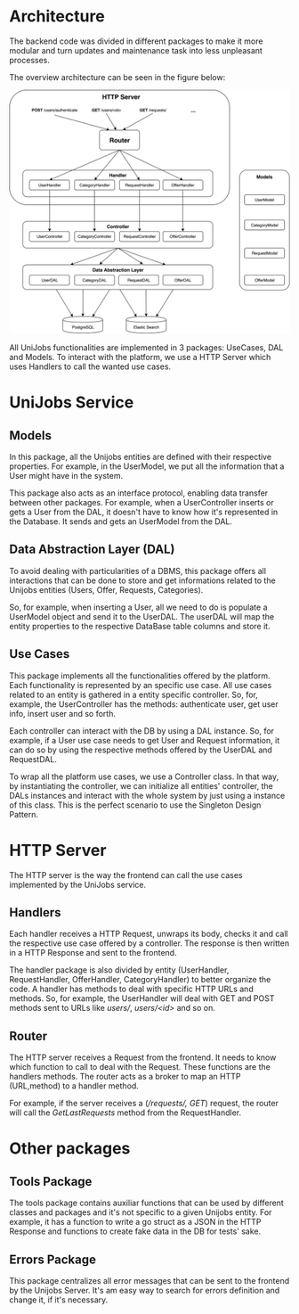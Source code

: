 # Architecture

The backend code was divided in different packages to make it more modular and turn updates and maintenance task into less unpleasant processes. 

The overview architecture can be seen in the figure below:

![Backend Architecture](images/backend_architecture.png)

All UniJobs functionalities are implemented in 3 packages: UseCases, DAL and Models. To interact with the platform, we use a HTTP Server which uses Handlers to call the wanted use cases.

# UniJobs Service

## Models

In this package, all the Unijobs entities are defined with their respective properties. For example, in the UserModel, we put all the information that a User might have in the system. 

This package also acts as an interface protocol, enabling data transfer between other packages. For example, when a UserController inserts or gets a User from the DAL, it doesn't have to know how it's represented in the Database. It sends and gets an UserModel from the DAL.

## Data Abstraction Layer (DAL)

To avoid dealing with particularities of a DBMS, this package offers all interactions that can be done to store and get informations related to the Unijobs entities (Users, Offer, Requests, Categories).

So, for example, when inserting a User, all we need to do is populate a UserModel object and send it to the UserDAL. The userDAL will map the entity properties to the respective DataBase table columns and store it.

## Use Cases

This package implements all the functionalities offered by the platform. Each functionality is represented by an specific use case. All use cases related to an entity is gathered in a entity specific controller. So, for, example, the UserController has the methods: authenticate user, get user info, insert user and so forth. 

Each controller can interact with the DB by using a DAL instance. So, for example, if a User use case needs to get User and Request information, it can do so by using the respective methods offered by the UserDAL and RequestDAL.

To wrap all the platform use cases, we use a Controller class. In that way, by instantiating the controller, we can initialize all entities' controller, the DALs instances and interact with the whole system by just using a instance of this class. This is the perfect scenario to use the Singleton Design Pattern. 

# HTTP Server

The HTTP server is the way the frontend can call the use cases implemented by the UniJobs service. 

## Handlers

Each handler receives a HTTP Request, unwraps its body, checks it and call the respective use case offered by a controller. The response is then written in a HTTP Response and sent to the frontend. 

The handler package is also divided by entity (UserHandler, RequestHandler, OfferHandler, CategoryHandler) to better organize the code. A handler has methods to deal with specific HTTP URLs and methods. So, for example, the UserHandler will deal with GET and POST methods sent to URLs like *users/*, *users/\<id\>* and so on.

## Router

The HTTP server receives a Request from the frontend. It needs to know which function to call to deal with the Request. These functions are the handlers methods. The router acts as a broker to map an HTTP (URL,method) to a handler method.

For example, if the server receives a (*/requests/, GET*) request, the router will call the *GetLastRequests* method from the RequestHandler.

# Other packages

## Tools Package

The tools package contains auxiliar functions that can be used by different classes and packages and it's not specific to a given Unijobs entity. For example, it has a function to write a go struct as a JSON in the HTTP Response and functions to create fake data in the DB for tests' sake. 

## Errors Package

This package centralizes all error messages that can be sent to the frontend by the Unijobs Server. It's am easy way to search for errors definition and change it, if it's necessary.






















